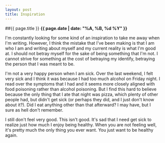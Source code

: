 ```yaml
---
layout: post
title: Inspiration
---
```

##{{ page.title }}
**{{ page.date | date: "%A, %B, %d %Y" }}**

I'm constantly looking for some kind of an inspiration to take me away
when I'm writing. However, I think the mistake that I've been making is
that I am who I am and writing about myself and my current reality is what I'm
good at. I should not betray myself for the sake of being
something that I'm not. I cannot strive for something at the cost of
betraying my identify, betraying the person that I was meant to be.

I'm not a very happy person when I am sick. Over the last weekend, I
felt very sick and I think it was because I had too much alcohol on
Friday night. I read over the symptoms that I had and it seems more
closely aligned with food poisoning rather than alcohol poisoning. But I
find this hard to believe because the only thing that I ate that night
was pizza, which plenty of other people had, but didn't get sick (or
perhaps they did, and I just don't know about it?). Did I
eat anything other than that afterward? I may have, but I sure as hell
don't remember.

I still don't feel very good. This isn't good. It's sad that I need get
sick to realize just how much I enjoy being healthy. When you are not
feeling well, it's pretty much the only thing you ever want. You just
want to be healthy again.
